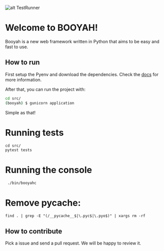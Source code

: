 ![alt TestRunner](https://github.com/marceloribeiro/booyah/actions/workflows/tests_runner.yml/badge.svg)

# Welcome to BOOYAH!

Booyah is a new web framework written in Python that aims to be easy and fast to use.

## How to run

First setup the Pyenv and download the dependencies. Check the [docs](docs/dependencies.md) for more information.


After that, you can run the project with:

```sh
cd src/
(booyah) $ gunicorn application
```

Simple as that!

# Running tests

```
cd src/
pytest tests
```

# Running the console
```
 ./bin/booyahc
```

# Remove __pycache__:
```
find . | grep -E "(/__pycache__$|\.pyc$|\.pyo$)" | xargs rm -rf
```

## How to contribute

Pick a issue and send a pull request. We will be happy to review it.